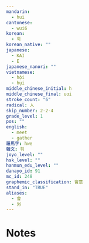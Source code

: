 ```yaml
---
mandarin:
  - huì
cantonese:
  - wui6
korean:
  - 회
korean_native: ""
japanese:
  - KAI
  - E
japanese_nanori: ""
vietnamese:
  - hội
  - hụi
middle_chinese_initial: h
middle_chinese_final: uɑi
stroke_count: "6"
radical: 人
skip_number: 2-2-4
grade_level: 1
pos: ""
english:
  - meet
  - gather
羅馬字: hwe
韓文: 훠
joyo_level: ""
hsk_level: ""
hanmun_edu_level: ""
danayo_id: 91
mc_id: 248
graphemic_classification: 會意
stand_in: "TRUE"
aliases:
  - 會
  - 屶
---
```


# Notes
